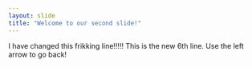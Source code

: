 ```yaml
---
layout: slide
title: "Welcome to our second slide!"
---
```

I have changed this frikking line!!!!!
This is the new 6th line.
Use the left arrow to go back!
